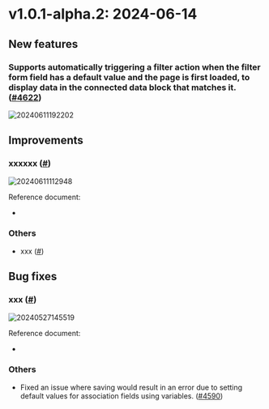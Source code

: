 # v1.0.1-alpha.2: 2024-06-14

## New features

### Supports automatically triggering a filter action when the filter form field has a default value and the page is first loaded, to display data in the connected data block that matches it. (<a href="https://github.com/nocobase/nocobase/pull/4622" target="_blank">#4622</a>)

![20240611192202](https://nocobase-docs.oss-cn-beijing.aliyuncs.com/20240611192202.gif)

## Improvements

### xxxxxx (<a href="" target="_blank">#</a>)

![20240611112948](https://static-docs.nocobase.com/20240611112948.png)

Reference document:

- []()

### Others

- xxx (<a href="" target="_blank">#</a>)

## Bug fixes

### xxx (<a href="" target="_blank">#</a>)

![20240527145519](https://static-docs.nocobase.com/20240527145519.png)

Reference document:

- []()

### Others

- Fixed an issue where saving would result in an error due to setting default values for association fields using variables. (<a href="https://github.com/nocobase/nocobase/pull/4590" target="_blank">#4590</a>)
